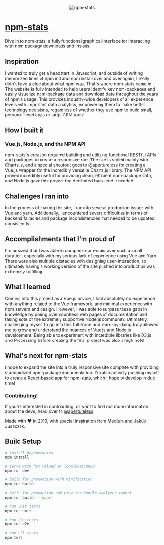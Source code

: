 <p align="center">
  <img src="https://i.imgur.com/Xv2xvly.png" alt="npm-stats" title="npm-stats.org" />
</p>

# [npm-stats](http://npm-stats.org/#/)

Dive in to npm-stats, a fully functional graphical interface for interacting with npm package downloads and installs.

## Inspiration
I wanted to truly get a headstart in Javascript, and outside of writing memorized lines of npm init and npm install over and over again, I really didn't have a clue about what npm was. That's where npm-stats came in. The website is fully intended to help users identify key npm-packages and easily visualize npm-package data and download data throughout the years of npm's usage. This provides industry-wide developers of all experience levels with important data analytics, empowering them to make better technology decisions, regardless of whether they use npm to build small, personal-level apps or large CRM tools!

## How I built it
### Vue.js, Node.js, and the NPM API
npm-stats's creation required building and utilizing functional RESTful APIs and packages to create a responsive site. The site is styled mainly with Charts.js, and a special shoutout goes to @apertureless for creating a Vue.js wrapper for the incredibly versatile Charts.js library. The NPM API proved incredibly useful for providing clean, efficient npm-package data, and Node.js gave this project the dedicated back-end it needed.

## Challenges I ran into
In the process of making the site, I ran into several production issues with Vue and yarn. Additionally, I encountered severe difficulties in terms of backend fallacies and package inconsistencies that needed to be updated consistently.

## Accomplishments that I'm proud of
I'm amazed that I was able to complete npm-stats over such a small duration, especially with my serious lack of experience using Vue and Yarn. There were also multiple obstacles with designing user-interaction, so ultimately having a working version of the site pushed into production was extremely fulfilling.

## What I learned
Coming into this project as a Vue.js novice, I had absolutely no experience with anything related to the Vue framework, and minimal experience with npm servers and design. However, I was able to surpass these gaps in knowledge by poring over countless web pages of documentation and taking note of the extremely supportive Node.js community. Ultimately, challenging myself to go into this full-force and learn-by-doing truly allowed me to grow and understand the nuances of Vue.js and Node.js development. Being able to experiment with incredible libraries like D3.js and Processing before creating the final project was also a high note!

## What's next for npm-stats
I hope to expand the site into a truly responsive site complete with providing standardized npm-package documentation. I'm also actively pushing myself to create a React-based app for npm-stats, which I hope to develop in due time!

### Contributing!
If you're interested in contributing, or want to find out more information about the devs, head over to [@apertureless](https://github.com/apertureless).

Made with ♥ in 2019, with special inspiration from Medium and Jakub Juszczak.

## Build Setup

``` bash
# install dependencies
npm install

# serve with hot reload at localhost:8080
npm run dev

# build for production with minification
npm run build

# build for production and view the bundle analyzer report
npm run build --report

# run unit tests
npm run unit

# run e2e tests
npm run e2e

# run all tests
npm test
```

